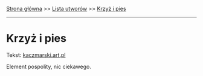 [Strona główna](../index.md) >> [Lista utworów](../list.md) >> [Krzyż i pies](232.md)

---

# Krzyż i pies

Tekst: [kaczmarski.art.pl](https://www.kaczmarski.art.pl/tworczosc/wiersze/krzyz-i-pies/)

Element pospolity, nic ciekawego.
